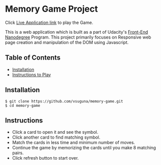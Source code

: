 # Memory Game Project

Click [Live Application link](https://vsuguna.github.io/memory-game/) to play the Game.

This is a web application which is built as a part of Udacity's [Front-End Nanodegree](https://in.udacity.com/course/front-end-web-developer-nanodegree--nd001) Program. This project primarily focuses on Responsive web page creation and manipulation of the DOM using Javascript.

## Table of Contents

* [Installation](#installation)
* [Instructions to Play](#Instructions)

## Installation

```
$ git clone https://github.com/vsuguna/memory-game.git
$ cd memory-game
```

## Instructions

- Click a card to open it and see the symbol.
- Click another card to find matching symbol.
- Match the cards in less time and minimum number of moves.
- Continue the game by memorizing the cards until you make 8 matching pairs.
- Click refresh button to start over.
